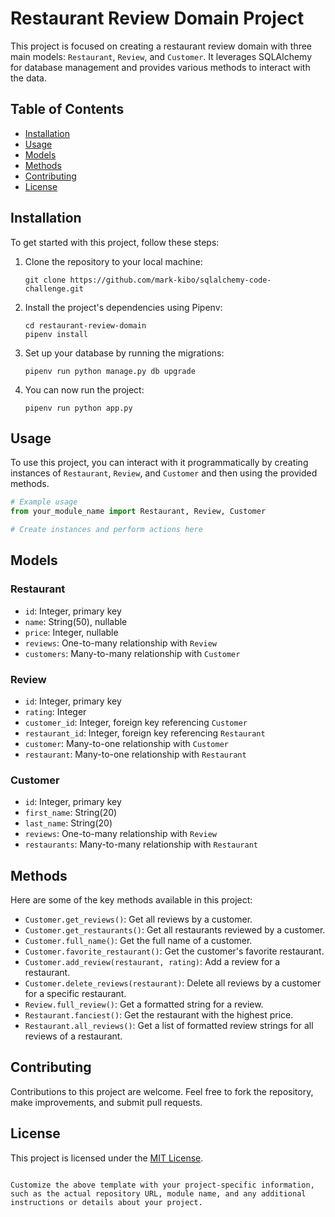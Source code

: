 # Restaurant Review Domain Project

This project is focused on creating a restaurant review domain with three main models: `Restaurant`, `Review`, and `Customer`. It leverages SQLAlchemy for database management and provides various methods to interact with the data.

## Table of Contents

- [Installation](#installation)
- [Usage](#usage)
- [Models](#models)
- [Methods](#methods)
- [Contributing](#contributing)
- [License](#license)

## Installation

To get started with this project, follow these steps:

1. Clone the repository to your local machine:

   ```shell
   git clone https://github.com/mark-kibo/sqlalchemy-code-challenge.git
   ```

2. Install the project's dependencies using Pipenv:

   ```shell
   cd restaurant-review-domain
   pipenv install
   ```

3. Set up your database by running the migrations:

   ```shell
   pipenv run python manage.py db upgrade
   ```

4. You can now run the project:

   ```shell
   pipenv run python app.py
   ```

## Usage

To use this project, you can interact with it programmatically by creating instances of `Restaurant`, `Review`, and `Customer` and then using the provided methods.

```python
# Example usage
from your_module_name import Restaurant, Review, Customer

# Create instances and perform actions here
```

## Models

### Restaurant

- `id`: Integer, primary key
- `name`: String(50), nullable
- `price`: Integer, nullable
- `reviews`: One-to-many relationship with `Review`
- `customers`: Many-to-many relationship with `Customer`

### Review

- `id`: Integer, primary key
- `rating`: Integer
- `customer_id`: Integer, foreign key referencing `Customer`
- `restaurant_id`: Integer, foreign key referencing `Restaurant`
- `customer`: Many-to-one relationship with `Customer`
- `restaurant`: Many-to-one relationship with `Restaurant`

### Customer

- `id`: Integer, primary key
- `first_name`: String(20)
- `last_name`: String(20)
- `reviews`: One-to-many relationship with `Review`
- `restaurants`: Many-to-many relationship with `Restaurant`

## Methods

Here are some of the key methods available in this project:

- `Customer.get_reviews()`: Get all reviews by a customer.
- `Customer.get_restaurants()`: Get all restaurants reviewed by a customer.
- `Customer.full_name()`: Get the full name of a customer.
- `Customer.favorite_restaurant()`: Get the customer's favorite restaurant.
- `Customer.add_review(restaurant, rating)`: Add a review for a restaurant.
- `Customer.delete_reviews(restaurant)`: Delete all reviews by a customer for a specific restaurant.
- `Review.full_review()`: Get a formatted string for a review.
- `Restaurant.fanciest()`: Get the restaurant with the highest price.
- `Restaurant.all_reviews()`: Get a list of formatted review strings for all reviews of a restaurant.

## Contributing

Contributions to this project are welcome. Feel free to fork the repository, make improvements, and submit pull requests.

## License

This project is licensed under the [MIT License](LICENSE).
```

Customize the above template with your project-specific information, such as the actual repository URL, module name, and any additional instructions or details about your project.

